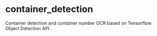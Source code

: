 # container_detection
Container detection and container number OCR based on Tensorflow Object Detection API .
